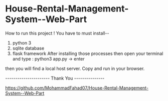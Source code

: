 # House-Rental-Management-System--Web-Part

How to run this project !
You have to must install--

1. python 3
2. sqlite database
3. flask framework
After installing those processes then open your terminal and type : python3 app.py -> enter

then you will find a local host server. Copy and run in your browser. 

---------------------- Thank You ---------------

https://github.com/MohammadFahad07/House-Rental-Management-System--Web-Part
